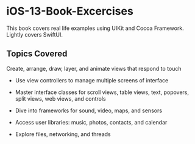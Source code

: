 # iOS-13-Book-Excercises
This book covers real life examples using UIKit and Cocoa Framework. Lightly covers SwiftUI.

## Topics Covered
Create, arrange, draw, layer, and animate views that respond to touch

* Use view controllers to manage multiple screens of interface

* Master interface classes for scroll views, table views, text, popovers, split views, web views, and controls

* Dive into frameworks for sound, video, maps, and sensors

* Access user libraries: music, photos, contacts, and calendar

* Explore files, networking, and threads
